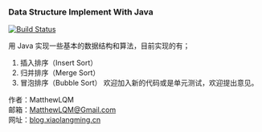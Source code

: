 ### Data Structure Implement With Java  

[![Build Status](https://travis-ci.org/MatthewLQM/Data-Structure-Implement.svg?branch=master)](https://travis-ci.org/MatthewLQM/Data-Structure-Implement)   


用 Java 实现一些基本的数据结构和算法，目前实现的有；
 1. 插入排序（Insert Sort）
 2. 归并排序（Merge Sort）
 3. 冒泡排序（Bubble Sort）
欢迎加入新的代码或是单元测试，欢迎提出意见。

作者：MatthewLQM    
邮箱：MatthewLQM@Gmail.com     
网址：[blog.xiaolangming.cn](http://blog.xiaolangming.cn)     